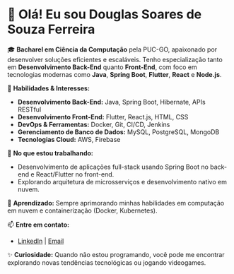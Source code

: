 # 👋 Olá! Eu sou Douglas Soares de Souza Ferreira

🎓 **Bacharel em Ciência da Computação** pela PUC-GO, apaixonado por desenvolver soluções eficientes e escaláveis. Tenho especialização tanto em **Desenvolvimento Back-End** quanto **Front-End**, com foco em tecnologias modernas como **Java**, **Spring Boot**, **Flutter**, **React** e **Node.js**.

💼 **Habilidades & Interesses:**
- **Desenvolvimento Back-End:** Java, Spring Boot, Hibernate, APIs RESTful
- **Desenvolvimento Front-End:** Flutter, React.js, HTML, CSS
- **DevOps & Ferramentas:** Docker, Git, CI/CD, Jenkins
- **Gerenciamento de Banco de Dados:** MySQL, PostgreSQL, MongoDB
- **Tecnologias Cloud:** AWS, Firebase

🚀 **No que estou trabalhando:**
- Desenvolvimento de aplicações full-stack usando Spring Boot no back-end e React/Flutter no front-end.
- Explorando arquitetura de microsserviços e desenvolvimento nativo em nuvem.

🌱 **Aprendizado:** Sempre aprimorando minhas habilidades em computação em nuvem e containerização (Docker, Kubernetes).

📫 **Entre em contato:**
- [LinkedIn](https://www.linkedin.com/in/douglas-soares-de-souza-ferreira-b1219834/) | [Email](mailto:seu-email@gmail.com)

✨ **Curiosidade:** Quando não estou programando, você pode me encontrar explorando novas tendências tecnológicas ou jogando videogames.
